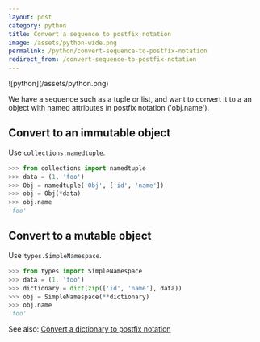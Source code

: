```yaml
---
layout: post
category: python
title: Convert a sequence to postfix notation
image: /assets/python-wide.png
permalink: /python/convert-sequence-to-postfix-notation
redirect_from: /convert-sequence-to-postfix-notation
---
```

<div class="wide-logos" markdown="1">
![python](/assets/python.png)
</div>

We have a sequence such as a tuple or list, and want to convert it to a an
object with named attributes in postfix notation ('obj.name').

## Convert to an immutable object

Use `collections.namedtuple`.

```python
>>> from collections import namedtuple
>>> data = (1, 'foo')
>>> Obj = namedtuple('Obj', ['id', 'name'])
>>> obj = Obj(*data)
>>> obj.name
'foo'
```

## Convert to a mutable object

Use `types.SimpleNamespace`.

```python
>>> from types import SimpleNamespace
>>> data = (1, 'foo')
>>> dictionary = dict(zip(['id', 'name'], data))
>>> obj = SimpleNamespace(**dictionary)
>>> obj.name
'foo'
```

See also: [Convert a dictionary to postfix notation](/python/convert-dict-to-postfix-notation)
